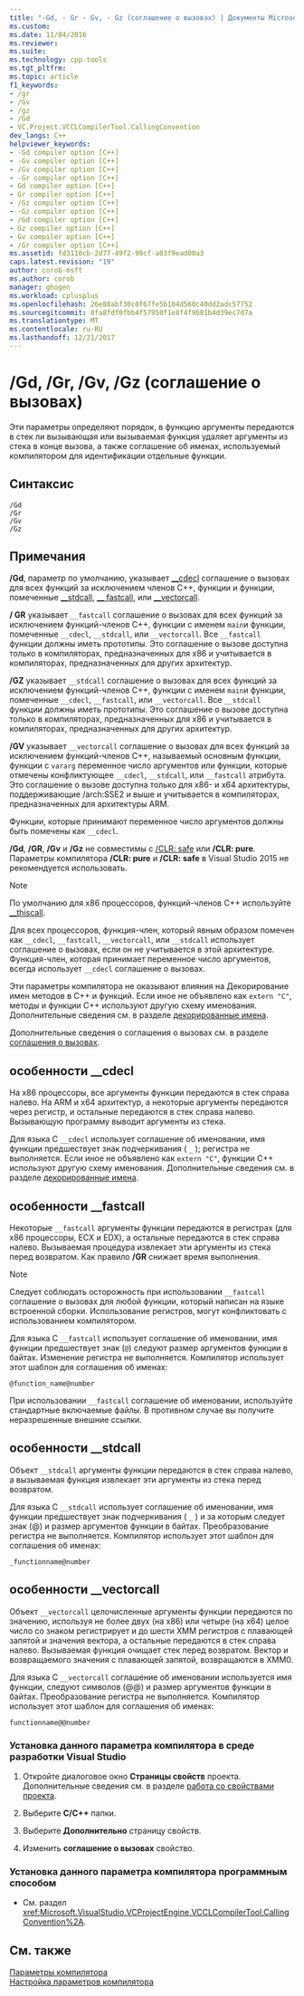 ```yaml
---
title: "-Gd, - Gr - Gv, - Gz (соглашение о вызовах) | Документы Microsoft"
ms.custom: 
ms.date: 11/04/2016
ms.reviewer: 
ms.suite: 
ms.technology: cpp-tools
ms.tgt_pltfrm: 
ms.topic: article
f1_keywords:
- /gr
- /Gv
- /gz
- /Gd
- VC.Project.VCCLCompilerTool.CallingConvention
dev_langs: C++
helpviewer_keywords:
- -Gd compiler option [C++]
- -Gv compiler option [C++]
- /Gv compiler option [C++]
- -Gr compiler option [C++]
- Gd compiler option [C++]
- Gr compiler option [C++]
- /Gz compiler option [C++]
- -Gz compiler option [C++]
- /Gd compiler option [C++]
- Gz compiler option [C++]
- Gv compiler option [C++]
- /Gr compiler option [C++]
ms.assetid: fd3110cb-2d77-49f2-99cf-a03f9ead00a3
caps.latest.revision: "19"
author: corob-msft
ms.author: corob
manager: ghogen
ms.workload: cplusplus
ms.openlocfilehash: 26e88abf30c0f67fe5b104d560c40dd2adc57752
ms.sourcegitcommit: 8fa8fdf0fbb4f57950f1e8f4f9b81b4d39ec7d7a
ms.translationtype: MT
ms.contentlocale: ru-RU
ms.lasthandoff: 12/21/2017
---
```

# <a name="gd-gr-gv-gz-calling-convention"></a>/Gd, /Gr, /Gv, /Gz (соглашение о вызовах)
Эти параметры определяют порядок, в функцию аргументы передаются в стек ли вызывающая или вызываемая функция удаляет аргументы из стека в конце вызова, а также соглашение об именах, используемый компилятором для идентификации отдельные функции.  
  
## <a name="syntax"></a>Синтаксис  
  
```  
/Gd  
/Gr  
/Gv  
/Gz  
```  
  
## <a name="remarks"></a>Примечания  
 **/Gd**, параметр по умолчанию, указывает [__cdecl](../../cpp/cdecl.md) соглашение о вызовах для всех функций за исключением членов C++, функции и функции, помеченные [__stdcall](../../cpp/stdcall.md), [__ fastcall](../../cpp/fastcall.md), или [__vectorcall](../../cpp/vectorcall.md).  
  
 **/ GR** указывает `__fastcall` соглашение о вызовах для всех функций за исключением функций-членов C++, функции с именем `main`и функции, помеченные `__cdecl`, `__stdcall`, или `__vectorcall`. Все `__fastcall` функции должны иметь прототипы. Это соглашение о вызове доступна только в компиляторах, предназначенных для x86 и учитывается в компиляторах, предназначенных для других архитектур.  
  
 **/GZ** указывает `__stdcall` соглашение о вызовах для всех функций за исключением функций-членов C++, функции с именем `main`и функции, помеченные `__cdecl`, `__fastcall`, или `__vectorcall`. Все `__stdcall` функции должны иметь прототипы. Это соглашение о вызове доступна только в компиляторах, предназначенных для x86 и учитывается в компиляторах, предназначенных для других архитектур.  
  
 **/GV** указывает `__vectorcall` соглашение о вызовах для всех функций за исключением функций-членов C++, называемый основным функции, функции с `vararg` переменное число аргументов или функции, которые отмечены конфликтующее `__cdecl`, `__stdcall`, или `__fastcall` атрибута. Это соглашение о вызове доступна только для x86- и x64 архитектуры, поддерживающие /arch:SSE2 и выше и учитывается в компиляторах, предназначенных для архитектуры ARM.  
  
 Функции, которые принимают переменное число аргументов должны быть помечены как `__cdecl`.  
  
 **/Gd**, **/GR**, **/Gv** и **/Gz** не совместимы с [/CLR: safe](../../build/reference/clr-common-language-runtime-compilation.md) или   **/CLR: pure**. Параметры компилятора **/CLR: pure** и **/CLR: safe** в Visual Studio 2015 не рекомендуется использовать.  
  
> [!NOTE]
>  По умолчанию для x86 процессоров, функций-членов C++ используйте [__thiscall](../../cpp/thiscall.md).  
  
 Для всех процессоров, функция-член, который явным образом помечен как `__cdecl`, `__fastcall`, `__vectorcall`, или `__stdcall` использует соглашение о вызовах, если он не учитывается в этой архитектуре. Функция-член, которая принимает переменное число аргументов, всегда использует `__cdecl` соглашение о вызовах.  
  
 Эти параметры компилятора не оказывают влияния на Декорирование имен методов в C++ и функций. Если иное не объявлено как `extern "C"`, методы и функции C++ используют другую схему именования. Дополнительные сведения см. в разделе [декорированные имена](../../build/reference/decorated-names.md).  
  
 Дополнительные сведения о соглашения о вызовах см. в разделе [соглашения о вызовах](../../cpp/calling-conventions.md).  
  
## <a name="cdecl-specifics"></a>особенности __cdecl  
 На x86 процессоры, все аргументы функции передаются в стек справа налево. На ARM и x64 архитектур, а некоторые аргументы передаются через регистр, и остальные передаются в стек справа налево. Вызывающую программу выводит аргументы из стека.  
  
 Для языка C `__cdecl` использует соглашение об именовании, имя функции предшествует знак подчеркивания ( `_` ); регистра не выполняется. Если иное не объявлено как `extern "C"`, функции C++ используют другую схему именования. Дополнительные сведения см. в разделе [декорированные имена](../../build/reference/decorated-names.md).  
  
## <a name="fastcall-specifics"></a>особенности __fastcall  
 Некоторые `__fastcall` аргументы функции передаются в регистрах (для x86 процессоры, ECX и EDX), а остальные передаются в стек справа налево. Вызываемая процедура извлекает эти аргументы из стека перед возвратом. Как правило **/GR** снижает время выполнения.  
  
> [!NOTE]
>  Следует соблюдать осторожность при использовании `__fastcall` соглашение о вызовах для любой функции, который написан на языке встроенной сборки. Использование регистров, могут конфликтовать с использованием компилятором.  
  
 Для языка C `__fastcall` использует соглашение об именовании, имя функции предшествует знак (`@`) следуют размер аргументов функции в байтах. Изменение регистра не выполняется. Компилятор использует этот шаблон для соглашения об именах:  
  
```  
@function_name@number  
```  
  
 При использовании `__fastcall` соглашение об именовании, используйте стандартные включаемые файлы. В противном случае вы получите неразрешенные внешние ссылки.  
  
## <a name="stdcall-specifics"></a>особенности __stdcall  
 Объект `__stdcall` аргументы функции передаются в стек справа налево, а вызываемая функция извлекает эти аргументы из стека перед возвратом.  
  
 Для языка C `__stdcall` использует соглашение об именовании, имя функции предшествует знак подчеркивания ( `_` ) и за которым следует знак (@) и размер аргументов функции в байтах. Преобразование регистра не выполняется. Компилятор использует этот шаблон для соглашения об именах:  
  
```  
_functionname@number  
```  
  
## <a name="vectorcall-specifics"></a>особенности __vectorcall  
 Объект `__vectorcall` целочисленные аргументы функции передаются по значению, используя не более двух (на x86) или четыре (на x64) целое число со знаком регистрирует и до шести XMM регистров с плавающей запятой и значения вектора, а остальные передаются в стек справа налево. Вызываемая функция очищает стек перед возвратом. Вектор и возвращаемого значения с плавающей запятой, возвращаются в XMM0.  
  
 Для языка C `__vectorcall` соглашение об именовании используется имя функции, следуют символов (@@) и размер аргументов функции в байтах. Преобразование регистра не выполняется. Компилятор использует этот шаблон для соглашения об именах:  
  
```  
functionname@@number  
```  
  
### <a name="to-set-this-compiler-option-in-the-visual-studio-development-environment"></a>Установка данного параметра компилятора в среде разработки Visual Studio  
  
1.  Откройте диалоговое окно **Страницы свойств** проекта. Дополнительные сведения см. в разделе [работа со свойствами проекта](../../ide/working-with-project-properties.md).  
  
2.  Выберите **C/C++** папки.  
  
3.  Выберите **Дополнительно** страницу свойств.  
  
4.  Изменить **соглашение о вызовах** свойство.  
  
### <a name="to-set-this-compiler-option-programmatically"></a>Установка данного параметра компилятора программным способом  
  
-   См. раздел <xref:Microsoft.VisualStudio.VCProjectEngine.VCCLCompilerTool.CallingConvention%2A>.  
  
## <a name="see-also"></a>См. также  
 [Параметры компилятора](../../build/reference/compiler-options.md)   
 [Настройка параметров компилятора](../../build/reference/setting-compiler-options.md)